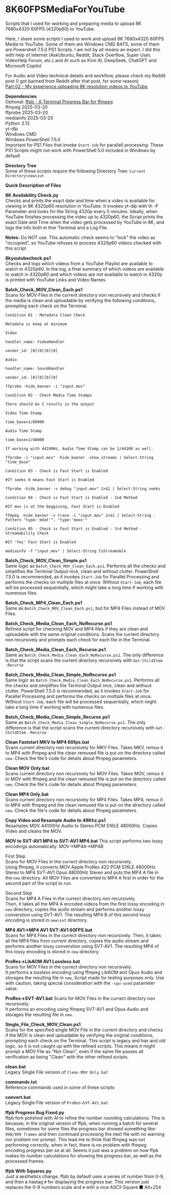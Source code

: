 # 8K60FPSMediaForYouTube
Scripts that I used for working and preparing media to upload 8K 7680x4320 60FPS (4320p60) to YouTube.

Here, I share some scripts I used to work and upload 8K 7680x4320 60FPS Media to YouTube. Some of them are Windows CMD BATS, some of them are Powershell 7.5.0 PS1 Scripts. I am not by all means an expert.  I did this with help of Internet (AskUbuntu, Reddit, Stack Overflow, Super User, VideoHelp Forum, etc.) and AI such as Kimi AI, DeepSeek, ChatGPT and Microsoft Copilot  

For Audio and Video technical details and workflow, please check my Reddit post (I got banned from Reddit after that post, for some reason)  
[Part 02 - My experience uploading 8K resolution videos to YouTube](https://www.reddit.com/r/videography/comments/1jg89z7)

**Dependencies**  
Optional: [ffpb - A Terminal Progress Bar for ffmpeg](https://github.com/althonos/ffpb)  
ffmpeg 2025-03-20  
ffprobe 2025-03-20  
mediainfo 2025-03-20  
Python 3.13  
yt-dlp  
Windows CMD  
Windows PowerShell 7.5.0  
Important for PS1 Files that invoke `Start-Job` for parallell processing. These PS1 Scripts might not work with PowerShell 5.0 included in Windows by default  


**Directory Tree**  
Some of these scripts require the following Directory Tree: `Current Directory\new\svt`

**Quick Description of Files**  

**8K Availability Check.py**  
Checks and prints the exact date and time when a video is available for viewing in 8K 4320p60 resolution in YouTube. It invokes yt-dlp with th -F Parameter and looks for the String 4320p every 5 minutes. Ideally, when YouTube finishes processing the video up to 4320p60, the Script prints the exact Date and Time when the video gets processed by YouTube in 8K, and logs the info both in ther Terminal and a Log File.  

**Notes:** Do NOT use. This automatic check seems to "lock" the video as "occupied", so YouTube refuses to process 4320p60 videos checked with this script.  

**8kyoutubecheck.ps1**  
Checks and logs which videos from a YouTube Playlist are available to watch in 4320p60. In the log, a final summary of which videos are available to watch in 4320p60 and which videos are not available to watch in 4320p is printed with YouTube Links and Video Names.  

**Batch_Check_MOV_Clean_Each.ps1**  
Scans for MOV Files in the current directory non recursively and checks if the media is clean and uploadable by verifying the following conditions, prompting each check on the Terminal.

```
Condition 01 - Metadata Clean Check

Metadata is keep at minimum

Video

handler_name: VideoHandler

vendor_id: [0][0][0][0]

Audio

handler_name: SoundHandler

vendor_id: [0][0][0][0]

ffprobe -hide_banner -i "input.mov"

Condition 02 - Check Media Time Stamps

There should be 2 results in the output

Video Time Stamp

time_base=1/60000

Audio Time Stamp

time_base=1/48000

If working with 44100Hz, Audio Time Stamp can be 1/44100 as well.

ffprobe -i "input.mov" -hide_banner -show_streams | Select-String "time_base"

Condition 03 - Check is Fast Start is Enabled

#If seeks 0 means Fast Start is Enabled

ffprobe -hide_banner -v debug "input.mov" 2>&1 | Select-String seeks

Condition 04 - Check is Fast Start is Enabled - 2nd Method

#If mov is at the beggining, Fast Start is Enabled

ffmpeg -hide_banner -v trace -i "input.mov" 2>&1 | Select-String -Pattern "type:'mdat'", "type:'moov'"

Condition 05 - Check is Fast Start is Enabled - 3rd Method - Streamability Check

#If 'Yes' Fast Start is Enabled

mediainfo -f "input.mov" | Select-String IsStreamable
```

**Batch_Check_MOV_Clean_Simple.ps1**  
Same logic as `Batch_Check_MOV_Clean_Each.ps1`. Performs all the checks and simplifies the Terminal Output nice, clean and without clutter. PowerShell 7.5.0 is recommended, as it invokes `Start-Job` for Parallel Processing and performs the checks on multiple files at once. Without `Start-Job`, each file will be processed sequentially, which might take a long time if working with numerous files.   

**Batch_Check_MP4_Clean_Each.ps1**  
Same as `Batch_Check_MOV_Clean_Each.ps1`, but for MP4 Files instead of MOV Files.  

**Batch_Check_Media_Clean_Each_NoRecurse.ps1**  
Refined script for checking MOV and MP4 files if they are clean and uploadable with the same original conditions. Scans the current directory non recursively and prompts each check for each file in the Terminal.  

**Batch_Check_Media_Clean_Each_Recurse.ps1**  
Same as `Batch_Check_Media_Clean_Each_NoRecurse.ps1`. The only difference is that the script scans the current directory recursively with `Get-ChildItem -Recurse`  

**Batch_Check_Media_Clean_Simple_NoRecurse.ps1**  
Same logic as `Batch_Check_Media_Clean_Each_NoRecurse.ps1`. Performs all the checks and simplifies the Terminal Output nice, clean and without clutter. PowerShell 7.5.0 is recommended, as it invokes `Start-Job` for Parallel Processing and performs the checks on multiple files at once. Without `Start-Job`, each file will be processed sequentially, which might take a long time if working with numerous files.

**Batch_Check_Media_Clean_Simple_Recurse.ps1**  
Same as `Batch_Check_Media_Clean_Simple_NoRecurse.ps1`. The only difference is that the script scans the current directory recursively with `Get-ChildItem -Recurse`

**Clean Faststart MKV to MP4 60fps.bat**  
Scans current directory non recursively for MKV Files. Takes MKV, remux it to MP4 with ffmpeg and the clean remuxed file is put on the directory called `new`. Check the file's code for details about ffmpeg parameters.  

**Clean MOV Only.bat**  
Scans current directory non recursively for MOV Files. Takes MOV, remux it to MOV with ffmpeg and the clean remuxed file is put on the directory called `new`. Check the file's code for details about ffmpeg parameters.  

**Clean MP4 Only.bat**  
Scans current directory non recursively for MP4 Files. Takes MP4, remux it to MP4 with ffmpeg and the clean remuxed file is put on the directory called `new`. Check the file's code for details about ffmpeg parameters.  

**Copy Video and Resample Audio to 48Khz.ps1**  
Resamples MOV 44100Hz Audio to Stereo PCM S16LE 48000Hz. Copies Video and cleans the MOV.  

**MOV to SVT-AV1 MP4 to SVT-AV1 MP4.bat**
This script performs two lossy encodings automatically: MOV→MP4A→MP4B  

First Step  
Scans for MOV Files in the currect directory non recursively.   
Using ffmpeg, it converts MOV Apple ProRes 422 PCM S16LE 48000Hz Stereo to MP4 SVT-AV1 Opus 48000Hz Stereo and puts the MP4 A file in the `new` directory. All MOV Files are converted to MP4 A first in order for the second part of the script to run.  

Second Step  
Scans for MP4 A Files in the currect directory non recursively.  
Then, it takes all the MP4 A encoded videos from the first lossy encoding in `new` directory, copies the audio stream and performs another lossy converstion using SVT-AV1. The resulting MP4 B of this second lossy encoding is stored in `new\svt` directory.  

**MP4 AV1→MP4 AV1 SVT-AV1 60FPS.bat**  
Scans for MP4 Files in the currect directory non recursively. 
Then, it takes all the MP4 files from current directory, copies the audio stream and performs another lossy converstion using SVT-AV1. The resulting MP4 of this lossy encoding is stored in `new` directory.  

**ProRes→LibAOM AV1 Lossless.bat**  
Scans for MOV Files in the currect directory non recursively.  
It performs a lossless encoding using ffmpeg LibAOM and Opus Audio and storages the resulting file in `new`. Script made for testing purposes only. Use with caution, taking special consideration with the `-cpu-used` parameter value.  

**ProRes→SVT-AV1.bat**
Scans for MOV Files in the currect directory non recursively.  
It performs an encoding using ffmpeg SVT-AV1 and Opus Audio and storages the resulting file in `new`.  

**Single_File_Check_MOV_Clean.ps1**  
Scans for the specified single MOV File in the current directory and checks if the MOV is clean and uploadable by verifying the original conditions, prompting each check on the Terminal. This script is legacy and has and old logic, so it is not caught up with the refined scripts. This means it might prompt a MOV File as "Not Clean", even if the same file passes all verification as being "Clean" with the other refined scripts.

**clean.bat**  
Legacy Single File version of `Clean MOV Only.bat`  

**commands.txt**  
Reference commands used in some of these scripts  

**convert.bat**  
Legacy Single File version of `ProRes→SVT-AV1.bat`

**ffpb Progress Bug Fixed.py**  
ffpb fork polished with AI to refine the number rounding calculations. This is because, in the original version of ffpb, when running a batch for several files, sometimes for some files the progress bar showed something like: `998/999 frames` and then continued processing the next file with no warning nor problem nor prompt. This lead me to think that ffmpeg was not performing correctly, when in fact, there is no problem with ffmpeg encoding progress per se at all. Seems it just was a problem on how ffpb makes its number calculations for showing the progress bar, as well as the processed frames.  

**ffpb With Squares.py**  
Just a aesthetics change. ffpb by default uses a series of number from 0-9, and then a hastag `#` for displaying the progress bar. This version just replaces the 0-9 numbers scale and `#` with a nice ASCII Square ■ Alt+254 
